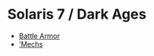 # Solaris 7 / Dark Ages 

- [Battle Armor](dark-ages/battlearmor.md) 
- [’Mechs](dark-ages/mechs.md) 

